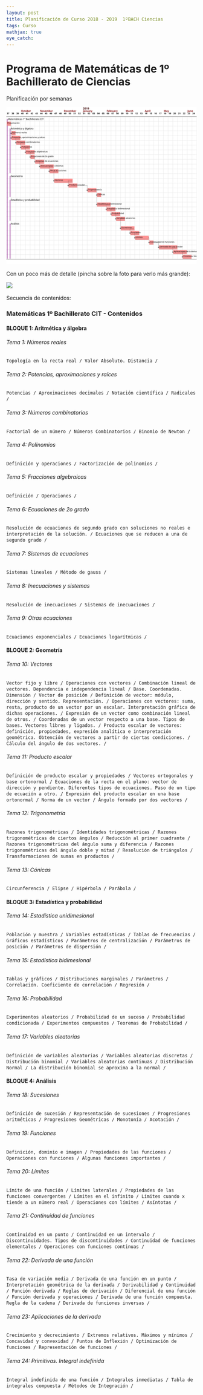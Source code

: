 ```yaml
---
layout: post
title: Planificación de Curso 2018 - 2019  1ºBACH Ciencias
tags: Curso
mathjax: true
eye_catch: 
---
```




# Programa de Matemáticas de 1º Bachillerato de Ciencias

Planificación por semanas

![](/assets/img/1_bac_cit.svg)

Con un poco más de detalle (pincha sobre la foto para verlo más grande):

![](/assets/img/1_bac_cit_det.svg)

Secuencia de contenidos:

### Matemáticas 1º Bachillerato CIT - Contenidos

#### BLOQUE 1: Aritmética y álgebra

###### Tema 1: Números reales

```
Topología en la recta real / Valor Absoluto. Distancia / 
```

###### Tema 2: Potencias, aproximaciones y raíces

```
Potencias / Aproximaciones decimales / Notación científica / Radicales / 
```

###### Tema 3: Números combinatorios

```
Factorial de un número / Números Combinatorios / Binomio de Newton / 
```

###### Tema 4: Polinomios

```
Definición y operaciones / Factorización de polinomios / 
```

###### Tema 5: Fracciones algebraicas

```
Definición / Operaciones / 
```

###### Tema 6: Ecuaciones de 2o grado

```
Resolución de ecuaciones de segundo grado con soluciones no reales e interpretación de la solución. / Ecuaciones que se reducen a una de segundo grado / 
```

###### Tema 7: Sistemas de ecuaciones

```
Sistemas lineales / Método de gauss / 
```

###### Tema 8: Inecuaciones y sistemas

```
Resolución de inecuaciones / Sistemas de inecuaciones / 
```

###### Tema 9: Otras ecuaciones

```
Ecuaciones exponenciales / Ecuaciones logarítmicas / 
```

#### BLOQUE 2: Geometría

###### Tema 10: Vectores

```
Vector fijo y libre / Operaciones con vectores / Combinación lineal de vectores. Dependencia e independencia lineal / Base. Coordenadas. Dimensión / Vector de posición / Definición de vector: módulo, dirección y sentido. Representación. / Operaciones con vectores: suma, resta, producto de un vector por un escalar. Interpretación gráfica de dichas operaciones. / Expresión de un vector como combinación lineal de otros. / Coordenadas de un vector respecto a una base. Tipos de bases. Vectores libres y ligados. / Producto escalar de vectores: definición, propiedades, expresión analítica e interpretación geométrica. Obtención de vectores a partir de ciertas condiciones. / Cálculo del ángulo de dos vectores. / 
```

###### Tema 11: Producto escalar

```
Definición de producto escalar y propiedades / Vectores ortogonales y base ortonormal / Ecuaciones de la recta en el plano: vector de dirección y pendiente. Diferentes tipos de ecuaciones. Paso de un tipo de ecuación a otro. / Expresión del producto escalar en una base ortonormal / Norma de un vector / Ángulo formado por dos vectores / 
```

###### Tema 12: Trigonometría

```
Razones trigonométricas / Identidades trigonométricas / Razones trigonométricas de ciertos ángulos / Reducción al primer cuadrante / Razones trigonométricas del ángulo suma y diferencia / Razones trigonométricas del ángulo doble y mitad / Resolución de triángulos / Transformaciones de sumas en productos / 
```

###### Tema 13: Cónicas

```
Circunferencia / Elipse / Hipérbola / Parábola / 
```

#### BLOQUE 3: Estadística y probabilidad

###### Tema 14: Estadística unidimesional

```
Población y muestra / Variables estadísticas / Tablas de frecuencias / Gráficos estadísticos / Parámetros de centralización / Parámetros de posición / Parámetros de dispersión / 
```

###### Tema 15: Estadística bidimesional

```
Tablas y gráficos / Distribuciones marginales / Parámetros / Correlación. Coeficiente de correlación / Regresión / 
```

###### Tema 16: Probabilidad

```
Experimentos aleatorios / Probabilidad de un suceso / Probabilidad condicionada / Experimentos compuestos / Teoremas de Probabilidad / 
```

###### Tema 17: Variables aleatorias

```
Definición de variables aleatorias / Variables aleatorias discretas / Distribución binomial / Variables aleatorias continuas / Distribución Normal / La distribución binomial se aproxima a la normal / 
```

#### BLOQUE 4: Análisis

###### Tema 18: Sucesiones

```
Definición de sucesión / Representación de sucesiones / Progresiones aritméticas / Progresiones Geométricas / Monotonía / Acotación / 
```

###### Tema 19: Funciones

```
Definición, dominio e imagen / Propiedades de las funciones / Operaciones con funciones / Algunas funciones importantes / 
```

###### Tema 20: Límites

```
Límite de una función / Límites laterales / Propiedades de las funciones convergentes / Límites en el infinito / Límites cuando x tiende a un número real / Operaciones con límites / Asíntotas / 
```

###### Tema 21: Continuidad de funciones

```
Continuidad en un punto / Continuidad en un intervalo / Discontinuidades. Tipos de discontinuidades / Continuidad de funciones elementales / Operaciones con funciones continuas / 
```

###### Tema 22: Derivada de una función

```
Tasa de variación media / Derivada de una función en un punto / Interpretación geométrica de la derivada / Derivabilidad y Continuidad / Función derivada / Reglas de derivación / Diferencial de una función / Función derivada y operaciones / Derivada de una función compuesta. Regla de la cadena / Derivada de funciones inversas / 
```

###### Tema 23: Aplicaciones de la derivada

```
Crecimiento y decrecimiento / Extremos relativos. Máximos y mínimos / Concavidad y convexidad / Puntos de Inflexión / Optimización de funciones / Representación de funciones / 
```

###### Tema 24: Primitivas. Integral indefinida

```
Integral indefinida de una función / Integrales inmediatas / Tabla de integrales compuesta / Métodos de Integración / 
```